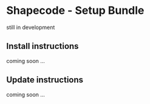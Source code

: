 Shapecode - Setup Bundle
=======================

still in development

Install instructions
--------------------------------

coming soon ...

Update instructions
---------------------------

coming soon ...
